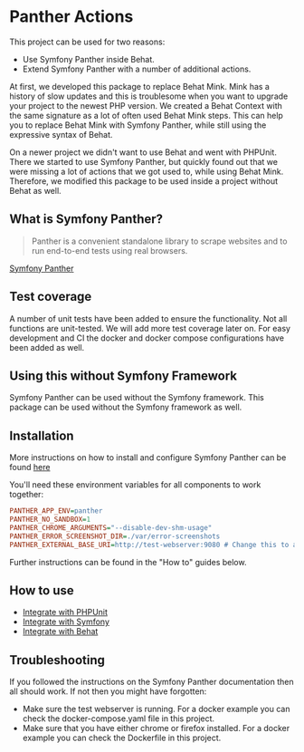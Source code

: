# Panther Actions
This project can be used for two reasons:
* Use Symfony Panther inside Behat.
* Extend Symfony Panther with a number of additional actions.

At first, we developed this package to replace Behat Mink. Mink has a history of slow updates and this is troublesome when you want to upgrade your project to the newest PHP version. We created a Behat Context with the same signature as a lot of often used Behat Mink steps. This can help you to replace Behat Mink with Symfony Panther, while still using the expressive syntax of Behat.

On a newer project we didn't want to use Behat and went with PHPUnit. There we started to use Symfony Panther, but quickly found out that we were missing a lot of actions that we got used to, while using Behat Mink. Therefore, we modified this package to be used inside a project without Behat as well.

## What is Symfony Panther?
> Panther is a convenient standalone library to scrape websites and to run end-to-end tests using real browsers.

[Symfony Panther](https://github.com/symfony/panther)

## Test coverage
A number of unit tests have been added to ensure the functionality. Not all functions are unit-tested. We will add more test coverage later on. For easy development and CI the docker and docker compose configurations have been added as well.

## Using this without Symfony Framework
Symfony Panther can be used without the Symfony framework. This package can be used without the Symfony framework as well.

## Installation
More instructions on how to install and configure Symfony Panther can be found [here](https://github.com/symfony/panther#installing-panther)

You'll need these environment variables for all components to work together:
```ini
PANTHER_APP_ENV=panther
PANTHER_NO_SANDBOX=1
PANTHER_CHROME_ARGUMENTS="--disable-dev-shm-usage"
PANTHER_ERROR_SCREENSHOT_DIR=./var/error-screenshots
PANTHER_EXTERNAL_BASE_URI=http://test-webserver:9080 # Change this to an address that serves your web-app
```

Further instructions can be found in the "How to" guides below.

## How to use
* [Integrate with PHPUnit](/docs/phpunit.md)
* [Integrate with Symfony](/docs/symfony.md)
* [Integrate with Behat](/docs/behat.md)

## Troubleshooting
If you followed the instructions on the Symfony Panther documentation then all should work. If not then you might have forgotten:
* Make sure the test webserver is running. For a docker example you can check the docker-compose.yaml file in this project.
* Make sure that you have either chrome or firefox installed. For a docker example you can check the Dockerfile in this project.
